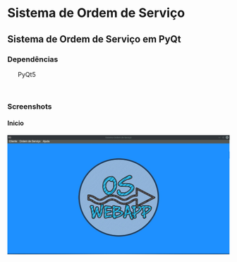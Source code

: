 # Sistema de Ordem de Serviço
## Sistema de Ordem de Serviço em PyQt

<h3>Dependências</h3>
  <ul>PyQt5</ul>
<br>
<h3>Screenshots</h3>
<h4>Inicio</h4>
<img src="screenshots/inicio.jpg">
  
